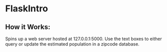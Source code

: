 # FlaskIntro

## How it Works:
Spins up a web server hosted at 127.0.0.1:5000. Use the text boxes to either query or update the estimated population in a zipcode database.
